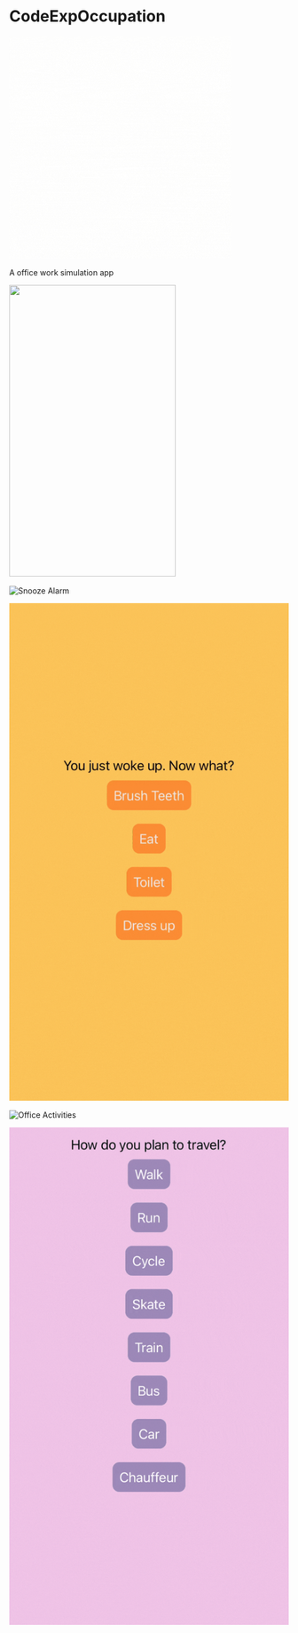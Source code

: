 # CodeExpOccupation

<img src="/ReadMeImages/OccupationLogo.gif" width="400" height="400">

A office work simulation app

<img src="/ReadMeImages/SnoozeGif.gif" width="300" height="525">

![Snooze Alarm](/ReadMeImages/SnoozeGif.gif)
 
![Preparing for work](/ReadMeImages/MorningGif.gif)
 
![Office Activities](/ReadMeImages/OfficeWork.gif)
 
![Home after work](/ReadMeImages/ComeHomeGif.gif) 
